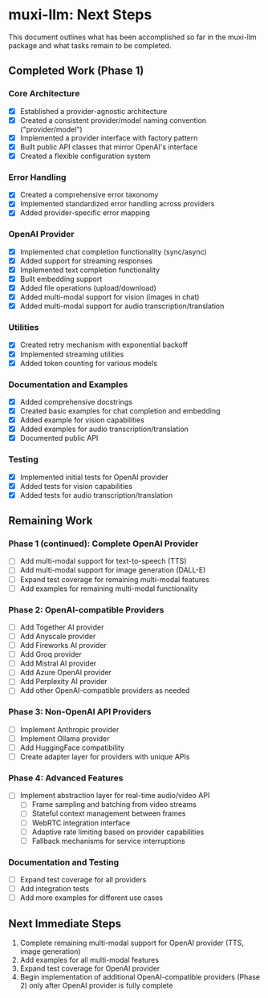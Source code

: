 # muxi-llm: Next Steps

This document outlines what has been accomplished so far in the muxi-llm package and what tasks remain to be completed.

## Completed Work (Phase 1)

### Core Architecture
- [x] Established a provider-agnostic architecture
- [x] Created a consistent provider/model naming convention ("provider/model")
- [x] Implemented a provider interface with factory pattern
- [x] Built public API classes that mirror OpenAI's interface
- [x] Created a flexible configuration system

### Error Handling
- [x] Created a comprehensive error taxonomy
- [x] Implemented standardized error handling across providers
- [x] Added provider-specific error mapping

### OpenAI Provider
- [x] Implemented chat completion functionality (sync/async)
- [x] Added support for streaming responses
- [x] Implemented text completion functionality
- [x] Built embedding support
- [x] Added file operations (upload/download)
- [x] Added multi-modal support for vision (images in chat)
- [x] Added multi-modal support for audio transcription/translation

### Utilities
- [x] Created retry mechanism with exponential backoff
- [x] Implemented streaming utilities
- [x] Added token counting for various models

### Documentation and Examples
- [x] Added comprehensive docstrings
- [x] Created basic examples for chat completion and embedding
- [x] Added example for vision capabilities
- [x] Added examples for audio transcription/translation
- [x] Documented public API

### Testing
- [x] Implemented initial tests for OpenAI provider
- [x] Added tests for vision capabilities
- [x] Added tests for audio transcription/translation

## Remaining Work

### Phase 1 (continued): Complete OpenAI Provider
- [ ] Add multi-modal support for text-to-speech (TTS)
- [ ] Add multi-modal support for image generation (DALL-E)
- [ ] Expand test coverage for remaining multi-modal features
- [ ] Add examples for remaining multi-modal functionality

### Phase 2: OpenAI-compatible Providers
- [ ] Add Together AI provider
- [ ] Add Anyscale provider
- [ ] Add Fireworks AI provider
- [ ] Add Groq provider
- [ ] Add Mistral AI provider
- [ ] Add Azure OpenAI provider
- [ ] Add Perplexity AI provider
- [ ] Add other OpenAI-compatible providers as needed

### Phase 3: Non-OpenAI API Providers
- [ ] Implement Anthropic provider
- [ ] Implement Ollama provider
- [ ] Add HuggingFace compatibility
- [ ] Create adapter layer for providers with unique APIs

### Phase 4: Advanced Features
- [ ] Implement abstraction layer for real-time audio/video API
  - [ ] Frame sampling and batching from video streams
  - [ ] Stateful context management between frames
  - [ ] WebRTC integration interface
  - [ ] Adaptive rate limiting based on provider capabilities
  - [ ] Fallback mechanisms for service interruptions

### Documentation and Testing
- [ ] Expand test coverage for all providers
- [ ] Add integration tests
- [ ] Add more examples for different use cases

## Next Immediate Steps

1. Complete remaining multi-modal support for OpenAI provider (TTS, image generation)
2. Add examples for all multi-modal features
3. Expand test coverage for OpenAI provider
4. Begin implementation of additional OpenAI-compatible providers (Phase 2) only after OpenAI provider is fully complete
